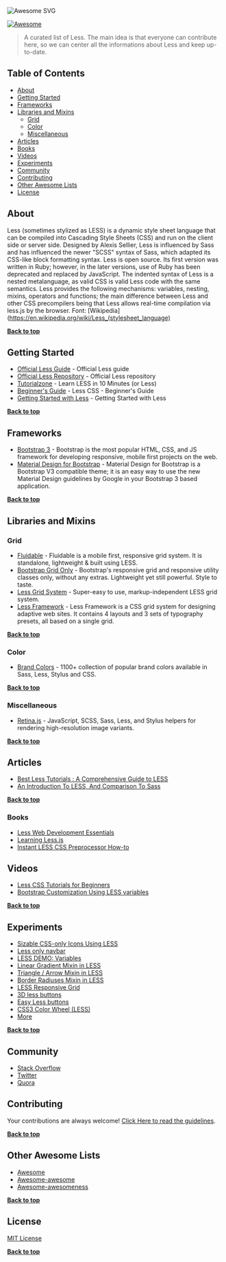 <img src="https://cdn.rawgit.com/LucasBassetti/awesome-less/master/awesome-less-logo.svg" alt="Awesome SVG">

[![Awesome](https://cdn.rawgit.com/sindresorhus/awesome/d7305f38d29fed78fa85652e3a63e154dd8e8829/media/badge.svg)](https://github.com/sindresorhus/awesome)

> A curated list of Less. The main idea is that everyone can contribute here, so we can center all the informations about Less and keep up-to-date.

## Table of Contents
- [About](#about)
- [Getting Started](#getting-started)
- [Frameworks](#frameworks)
- [Libraries and Mixins](#libraries-and-mixins)
  - [Grid](#grid)
  - [Color](#color)
  - [Miscellaneous](#miscellaneous)
- [Articles](#articles)
- [Books](#books)
- [Videos](#videos)
- [Experiments](#experiments)
- [Community](#community)
- [Contributing](#contributing)
- [Other Awesome Lists](#other-awesome-lists)
- [License](#license)

## About

Less (sometimes stylized as LESS) is a dynamic style sheet language that can be compiled into Cascading Style Sheets (CSS) and run on the client side or server side. Designed by Alexis Sellier, Less is influenced by Sass and has influenced the newer "SCSS" syntax of Sass, which adapted its CSS-like block formatting syntax. Less is open source. Its first version was written in Ruby; however, in the later versions, use of Ruby has been deprecated and replaced by JavaScript. The indented syntax of Less is a nested metalanguage, as valid CSS is valid Less code with the same semantics. Less provides the following mechanisms: variables, nesting, mixins, operators and functions; the main difference between Less and other CSS precompilers being that Less allows real-time compilation via less.js by the browser. Font: [Wikipedia](https://en.wikipedia.org/wiki/Less_(stylesheet_language)

**[Back to top](#table-of-contents)**

## Getting Started

- [Official Less Guide](http://lesscss.org/) - Official Less guide
- [Official Less Repository](https://github.com/less/less.js) - Official Less repository
- [Tutorialzone](http://tutorialzine.com/2015/07/learn-less-in-10-minutes-or-less/) - Learn LESS in 10 Minutes (or Less)
- [Beginner's Guide](http://www.hongkiat.com/blog/less-basic/) - Less CSS - Beginner's Guide
- [Getting Started with Less](https://scotch.io/tutorials/getting-started-with-less) - Getting Started with Less

**[Back to top](#table-of-contents)**

## Frameworks

- [Bootstrap 3](http://getbootstrap.com/) - Bootstrap is the most popular HTML, CSS, and JS framework for developing responsive, mobile first projects on the web.
- [Material Design for Bootstrap](https://github.com/FezVrasta/bootstrap-material-design) - Material Design for Bootstrap is a Bootstrap V3 compatible theme; it is an easy way to use the new Material Design guidelines by Google in your Bootstrap 3 based application.

**[Back to top](#table-of-contents)**

## Libraries and Mixins

### Grid

- [Fluidable](http://fluidable.com/) - Fluidable is a mobile first, responsive grid system. It is standalone, lightweight & built using LESS.
- [Bootstrap Grid Only](https://github.com/zirafa/bootstrap-grid-only) - Bootstrap's responsive grid and responsive utility classes only, without any extras. Lightweight yet still powerful. Style to taste.
- [Less Grid System](https://github.com/goodpixels/less-grid-system) - Super-easy to use, markup-independent LESS grid system.
- [Less Framework](https://github.com/jonikorpi/Less-Framework) - Less Framework is a CSS grid system for designing adaptive web sites. It contains 4 layouts and 3 sets of typography presets, all based on a single grid.

**[Back to top](#table-of-contents)**

### Color

- [Brand Colors](http://brand-colors.com/) - 1100+ collection of popular brand colors available in Sass, Less, Stylus and CSS.

**[Back to top](#table-of-contents)**

### Miscellaneous

- [Retina.js](https://github.com/imulus/retinajs) - JavaScript, SCSS, Sass, Less, and Stylus helpers for rendering high-resolution image variants.

**[Back to top](#table-of-contents)**

## Articles

- [Best Less Tutorials : A Comprehensive Guide to LESS](http://www.cssauthor.com/less-tutorials/)
- [An Introduction To LESS, And Comparison To Sass](https://www.smashingmagazine.com/2011/09/an-introduction-to-less-and-comparison-to-sass/)

**[Back to top](#table-of-contents)**

### Books

- [Less Web Development Essentials](https://www.packtpub.com/web-development/less-web-development-essentials)
- [Learning Less.js](https://www.packtpub.com/web-development/learning-lessjs)
- [Instant LESS CSS Preprocessor How-to](https://www.packtpub.com/web-development/instant-less-css-preprocessor-how-instant)

## Videos

- [Less CSS Tutorials for Beginners](https://www.youtube.com/watch?v=YQYJUeokqOY&list=PL6gx4Cwl9DGCshbAx1JpBtNoKh8iKAAiy)
- [Bootstrap Customization Using LESS variables](https://www.youtube.com/watch?v=Aei29MS5Ohs)

**[Back to top](#table-of-contents)**

## Experiments

- [Sizable CSS-only Icons Using LESS](https://codepen.io/ericrasch/pen/rndaF)
- [Less only navbar](https://codepen.io/lukasdietrich/pen/mkeAJ)
- [LESS DEMO: Variables](https://codepen.io/ericrasch/pen/uGlvA)
- [Linear Gradient Mixin in LESS](https://codepen.io/eky/pen/eAnCI)
- [Triangle / Arrow Mixin in LESS](https://codepen.io/eky/pen/AaCwF)
- [Border Radiuses Mixin in LESS](https://codepen.io/eky/pen/dCmnp)
- [LESS Responsive Grid](https://codepen.io/mecarter/pen/idKqg)
- [3D less buttons](https://codepen.io/MamayAlexander/pen/aAsiq)
- [Easy Less buttons](https://codepen.io/octavioamu/pen/zJexw)
- [CSS3 Color Wheel (LESS)](https://codepen.io/bitmap/pen/eBbHt)
- [More](https://codepen.io/tag/less/)

**[Back to top](#table-of-contents)**

## Community

- [Stack Overflow](http://stackoverflow.com/questions/tagged/less)
- [Twitter](https://twitter.com/hashtag/lesscss)
- [Quora](https://www.quora.com/topic/LESS-stylesheet-language)

## Contributing

Your contributions are always welcome! [Click Here to read the guidelines](https://github.com/LucasBassetti/awesome-less/blob/master/CONTRIBUTING.md).

**[Back to top](#table-of-contents)**

## Other Awesome Lists

* [Awesome](https://github.com/sindresorhus/awesome)
* [Awesome-awesome](https://github.com/emijrp/awesome-awesome)
* [Awesome-awesomeness](https://github.com/bayandin/awesome-awesomeness)

**[Back to top](#table-of-contents)**

## License

[MIT License](LICENSE)

**[Back to top](#table-of-contents)**
